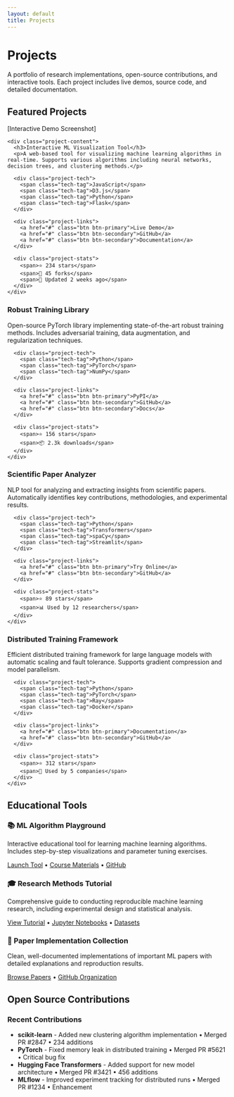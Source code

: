 ```yaml
---
layout: default
title: Projects
---
```


# Projects

<div class="projects-intro">
  <p>A portfolio of research implementations, open-source contributions, and interactive tools. Each project includes live demos, source code, and detailed documentation.</p>
</div>

## Featured Projects

<div class="project-grid">
  <div class="project-card featured">
    <div class="project-image">
      <div class="placeholder-demo">[Interactive Demo Screenshot]</div>
    </div>
    
    <div class="project-content">
      <h3>Interactive ML Visualization Tool</h3>
      <p>A web-based tool for visualizing machine learning algorithms in real-time. Supports various algorithms including neural networks, decision trees, and clustering methods.</p>
      
      <div class="project-tech">
        <span class="tech-tag">JavaScript</span>
        <span class="tech-tag">D3.js</span>
        <span class="tech-tag">Python</span>
        <span class="tech-tag">Flask</span>
      </div>
      
      <div class="project-links">
        <a href="#" class="btn btn-primary">Live Demo</a>
        <a href="#" class="btn btn-secondary">GitHub</a>
        <a href="#" class="btn btn-secondary">Documentation</a>
      </div>
      
      <div class="project-stats">
        <span>⭐ 234 stars</span>
        <span>🍴 45 forks</span>
        <span>📅 Updated 2 weeks ago</span>
      </div>
    </div>
  </div>

  <div class="project-card">
    <div class="project-content">
      <h3>Robust Training Library</h3>
      <p>Open-source PyTorch library implementing state-of-the-art robust training methods. Includes adversarial training, data augmentation, and regularization techniques.</p>
      
      <div class="project-tech">
        <span class="tech-tag">Python</span>
        <span class="tech-tag">PyTorch</span>
        <span class="tech-tag">NumPy</span>
      </div>
      
      <div class="project-links">
        <a href="#" class="btn btn-primary">PyPI</a>
        <a href="#" class="btn btn-secondary">GitHub</a>
        <a href="#" class="btn btn-secondary">Docs</a>
      </div>
      
      <div class="project-stats">
        <span>⭐ 156 stars</span>
        <span>📦 2.3k downloads</span>
      </div>
    </div>
  </div>

  <div class="project-card">
    <div class="project-content">
      <h3>Scientific Paper Analyzer</h3>
      <p>NLP tool for analyzing and extracting insights from scientific papers. Automatically identifies key contributions, methodologies, and experimental results.</p>
      
      <div class="project-tech">
        <span class="tech-tag">Python</span>
        <span class="tech-tag">Transformers</span>
        <span class="tech-tag">spaCy</span>
        <span class="tech-tag">Streamlit</span>
      </div>
      
      <div class="project-links">
        <a href="#" class="btn btn-primary">Try Online</a>
        <a href="#" class="btn btn-secondary">GitHub</a>
      </div>
      
      <div class="project-stats">
        <span>⭐ 89 stars</span>
        <span>📊 Used by 12 researchers</span>
      </div>
    </div>
  </div>

  <div class="project-card">
    <div class="project-content">
      <h3>Distributed Training Framework</h3>
      <p>Efficient distributed training framework for large language models with automatic scaling and fault tolerance. Supports gradient compression and model parallelism.</p>
      
      <div class="project-tech">
        <span class="tech-tag">Python</span>
        <span class="tech-tag">PyTorch</span>
        <span class="tech-tag">Ray</span>
        <span class="tech-tag">Docker</span>
      </div>
      
      <div class="project-links">
        <a href="#" class="btn btn-primary">Documentation</a>
        <a href="#" class="btn btn-secondary">GitHub</a>
      </div>
      
      <div class="project-stats">
        <span>⭐ 312 stars</span>
        <span>🏢 Used by 5 companies</span>
      </div>
    </div>
  </div>
</div>

## Educational Tools

<div class="educational-projects">
  <div class="edu-project">
    <h3>📚 ML Algorithm Playground</h3>
    <p>Interactive educational tool for learning machine learning algorithms. Includes step-by-step visualizations and parameter tuning exercises.</p>
    <div class="edu-links">
      <a href="#">Launch Tool</a> • <a href="#">Course Materials</a> • <a href="#">GitHub</a>
    </div>
  </div>

  <div class="edu-project">
    <h3>🎓 Research Methods Tutorial</h3>
    <p>Comprehensive guide to conducting reproducible machine learning research, including experimental design and statistical analysis.</p>
    <div class="edu-links">
      <a href="#">View Tutorial</a> • <a href="#">Jupyter Notebooks</a> • <a href="#">Datasets</a>
    </div>
  </div>

  <div class="edu-project">
    <h3>🔬 Paper Implementation Collection</h3>
    <p>Clean, well-documented implementations of important ML papers with detailed explanations and reproduction results.</p>
    <div class="edu-links">
      <a href="#">Browse Papers</a> • <a href="#">GitHub Organization</a>
    </div>
  </div>
</div>

## Open Source Contributions

<div class="contributions">
  <h3>Recent Contributions</h3>
  <ul class="contribution-list">
    <li>
      <strong>scikit-learn</strong> - Added new clustering algorithm implementation
      <span class="contribution-meta">• Merged PR #2847 • 234 additions</span>
    </li>
    <li>
      <strong>PyTorch</strong> - Fixed memory leak in distributed training
      <span class="contribution-meta">• Merged PR #5621 • Critical bug fix</span>
    </li>
    <li>
      <strong>Hugging Face Transformers</strong> - Added support for new model architecture
      <span class="contribution-meta">• Merged PR #3421 • 456 additions</span>
    </li>
    <li>
      <strong>MLflow</strong> - Improved experiment tracking for distributed runs
      <span class="contribution-meta">• Merged PR #1234 • Enhancement</span>
    </li>
  </ul>
</div>